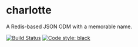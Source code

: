 # charlotte
A Redis-based JSON ODM with a memorable name.

[![Build Status](https://travis-ci.org/GrafeasGroup/charlotte.svg?branch=master)](https://travis-ci.org/GrafeasGroup/charlotte)
[![Code style: black](https://img.shields.io/badge/code%20style-black-000000.svg)](https://github.com/ambv/black)

